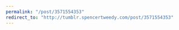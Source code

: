```yaml
---
permalink: "/post/3571554353"
redirect_to: "http://tumblr.spencertweedy.com/post/3571554353"
---
```

